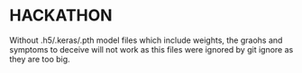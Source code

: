 # HACKATHON
Without .h5/.keras/.pth model files which include weights, the graohs and symptoms to deceive will not work as this files were ignored by git ignore as they are too big.
